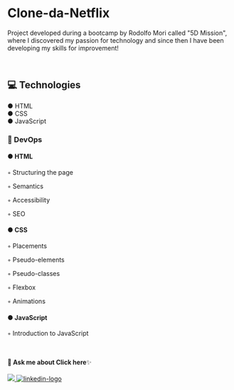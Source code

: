 # <h1>Clone-da-Netflix</h1>

<p>Project developed during a bootcamp by <a>Rodolfo Mori</a> called "5D Mission", where I discovered my passion for technology and since then I have been developing my skills for improvement!</p>

<br>

 <h2>💻 Technologies</h3> 
 
 ● HTML
 <br>
 ● CSS
 <br>
 ● JavaScript
 
 <h3>📌 DevOps</h3>
 
 <h4>● HTML</h4>
<p>◦ Structuring the page</p>
<p>◦ Semantics</p>
<p>◦ Accessibility</p>
<p>◦ SEO</p>
<h4>● CSS</h4>
<p>◦ Placements</p>
<p>◦ Pseudo-elements</p>
<p>◦ Pseudo-classes</p>
<p>◦ Flexbox</p>
<p>◦ Animations</p>
<h4>● JavaScript</h4>
<p>◦ Introduction to JavaScript</p>
<br>
<br>
<b>💬 Ask me about Click here</b>✨
<br/>
<br/>
<a href="jacquelineellencsm@gmail.com" alt="gmail-logo"> 
<img src="https://img.shields.io/badge/Gmail-D14836?style=for-the-badge&logo=gmail&logoColor=white">
</a>
<a href="https://www.linkedin.com/in/jacquelineellencsm/">
<img src="https://img.shields.io/badge/LinkedIn-0077B5?style=for-the-badge&logo=linkedin&logoColor=white" alt="linkedin-logo">
</a>
